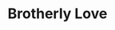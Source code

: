 ---
pid: llp530
title: Brotherly Love
location_transcription: Philly
coordinates: "[-75.165376524662, 39.95399728263]"
zipcode: NJ08015
gen_neighborhood: 
neighborhood: 
outside_phl: Browns Mills NJ
age: '17'
age_range: 13-19
instagram: 
image_file_name: llp_530.jpg
proposal_transcription: 
topic: Brotherly Love,Love
topic_summary: 0, 0, 0
type: Sculpture Statue
keywords_other: heart, love
credit: Sarah Horand
image_labels: 
twitter: sarah.chinquee
facebook: 
permalink: "/monuments/llp530/"
layout: item-page
---